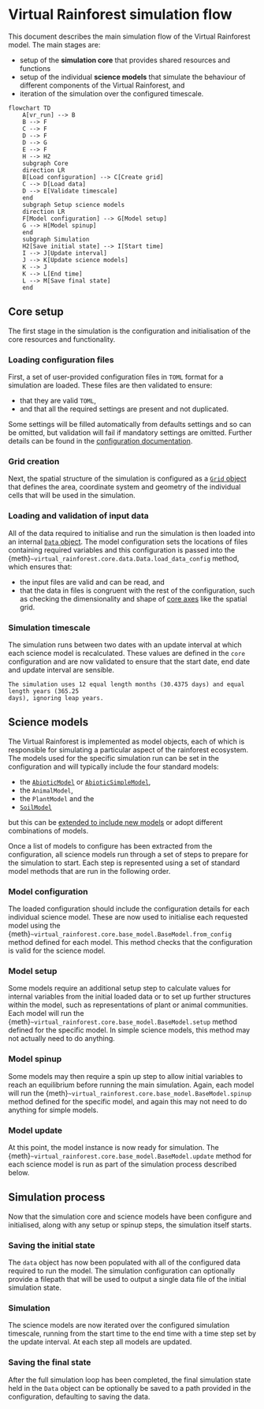 # Virtual Rainforest simulation flow

This document describes the main simulation flow of the Virtual Rainforest model. The
main stages are:

* setup of the **simulation core** that provides shared resources and functions
* setup of the individual **science models** that simulate the behaviour of different
components of the Virtual Rainforest, and
* iteration of the simulation over the configured timescale.

```{mermaid}
flowchart TD
    A[vr_run] --> B
    B --> F
    C --> F
    D --> F
    D --> G
    E --> F
    H --> H2
    subgraph Core 
    direction LR
    B[Load configuration] --> C[Create grid]
    C --> D[Load data]
    D --> E[Validate timescale]
    end
    subgraph Setup science models
    direction LR
    F[Model configuration] --> G[Model setup]
    G --> H[Model spinup]
    end
    subgraph Simulation
    H2[Save initial state] --> I[Start time]
    I --> J[Update interval]
    J --> K[Update science models]
    K --> J
    K --> L[End time]
    L --> M[Save final state]
    end
```

## Core setup

The first stage in the simulation is the configuration and initialisation of the core
resources and functionality.

### Loading configuration files

First, a set of user-provided configuration files in `TOML` format for a simulation are
loaded. These files are then validated to ensure:

* that they are valid `TOML`,
* and that all the required settings are present and not duplicated.

Some settings will be filled automatically from defaults settings and so can be omitted,
but validation will fail if mandatory settings are omitted. Further details can be found
in the [configuration documentation](./core/config.md).

### Grid creation

Next, the spatial structure of the simulation is configured as a [`Grid`
object](./core/grid.md) that defines the area, coordinate system and geometry of the
individual cells that will be used in the simulation.

### Loading and validation of input data

All of the data required to initialise and run the simulation is then loaded into an
internal [`Data` object](./core/data.md). The model configuration sets the locations of
files containing required variables and this configuration is passed into the
{meth}`~virtual_rainforest.core.data.Data.load_data_config` method, which ensures that:

* the input files are valid and can be read, and
* that the data in files is congruent with the rest of the configuration, such as
  checking the dimensionality and shape of [core axes](./core/axes.md) like the spatial
  grid.

### Simulation timescale

The simulation runs between two dates with an update interval at which each science
model is recalculated. These values are defined in the `core` configuration and are
now validated to ensure that the start date, end date and update interval are sensible.

```{note}
The simulation uses 12 equal length months (30.4375 days) and equal length years (365.25
days), ignoring leap years.
```

## Science models

The Virtual Rainforest is implemented as model objects, each of which is responsible for
simulating a particular aspect of the rainforest ecosystem. The models used for the
specific simulation run can be set in the configuration and will typically include the
four standard models:

* the [`AbioticModel`](../api/abiotic.md) or
  [`AbioticSimpleModel`](../api/abiotic_simple.md),
* the `AnimalModel`,
* the `PlantModel` and the
* [`SoilModel`](../api/soil.md)

but this can be [extended to include new models](../development/defining_new_models.md)
or adopt different combinations of models.

Once a list of models to configure has been extracted from the configuration, all
science models run through a set of steps to prepare for the simulation to start. Each
step is represented using a set of standard model methods that are run in the following
order.

### Model configuration

The loaded configuration should include the configuration details for each individual
science model. These are now used to initialise each requested model using the
{meth}`~virtual_rainforest.core.base_model.BaseModel.from_config` method defined
for each model. This method checks that the configuration is valid for the science
model.

### Model setup

Some models require an additional setup step to calculate values for internal variables
from the initial loaded data or to set up further structures within the model, such as
representations of plant or animal communities. Each model will run the
{meth}`~virtual_rainforest.core.base_model.BaseModel.setup` method defined for the
specific model. In simple science models, this method may not actually need to do
anything.

### Model spinup

Some models may then require a spin up step to allow initial variables to reach an
equilibrium before running the main simulation. Again, each model will run the
{meth}`~virtual_rainforest.core.base_model.BaseModel.spinup` method defined for the
specific model, and again this may not need to do anything for simple models.

### Model update

At this point, the model instance is now ready for simulation. The
{meth}`~virtual_rainforest.core.base_model.BaseModel.update` method for each science
model is run as part of the simulation process described below.

## Simulation process

Now that the simulation core and science models have been configure and initialised,
along with any setup or spinup steps, the simulation itself starts.

### Saving the initial state

The `data` object has now been populated with all of the configured data required to run
the model. The simulation configuration can optionally provide a filepath that will be
used to output a single data file of the initial simulation state.

### Simulation

The science models are now iterated over the configured simulation timescale, running
from the start time to the end time with a time step set by the update interval. At each
step all models are updated.

### Saving the final state

After the full simulation loop has been completed, the final simulation state held in
the `Data` object can be optionally be saved to a path provided in the configuration,
defaulting to saving the data.
